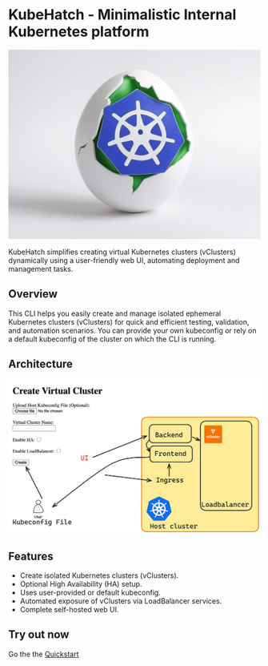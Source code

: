 # KubeHatch - Minimalistic Internal Kubernetes platform
![KubeHatch Logo](images/kubehatch.jpg "KubeHatch Logo")

KubeHatch simplifies creating virtual Kubernetes clusters (vClusters) dynamically using a user-friendly web UI, automating deployment and management tasks.

## Overview

This CLI helps you easily create and manage isolated ephemeral Kubernetes clusters (vClusters) for quick and efficient testing, validation, and automation scenarios. You can provide your own kubeconfig or rely on a default kubeconfig of the cluster on which the CLI is running.

## Architecture
![](images/architecture.png)


## Features

- Create isolated Kubernetes clusters (vClusters).
- Optional High Availability (HA) setup.
- Uses user-provided or default kubeconfig.
- Automated exposure of vClusters via LoadBalancer services.
- Complete self-hosted web UI.


## Try out now
Go the the [Quickstart](QUICKSTART.md)




